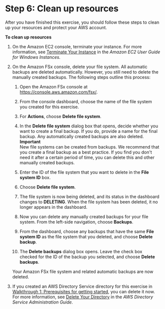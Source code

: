 # Step 6: Clean up resources<a name="getting-started-step5"></a>

After you have finished this exercise, you should follow these steps to clean up your resources and protect your AWS account\.

**To clean up resources**

1. On the Amazon EC2 console, terminate your instance\. For more information, see [Terminate Your Instance](https://docs.aws.amazon.com/AWSEC2/latest/WindowsGuide/terminating-instances.html) in the *Amazon EC2 User Guide for Windows Instances\.*

1. On the Amazon FSx console, delete your file system\. All automatic backups are deleted automatically\. However, you still need to delete the manually created backups\. The following steps outline this process:

   1. Open the Amazon FSx console at [https://console\.aws\.amazon\.com/fsx/](https://console.aws.amazon.com/fsx/)\.

   1. From the console dashboard, choose the name of the file system you created for this exercise\.

   1. For **Actions**, choose **Delete file system**\.

   1. In the **Delete file system** dialog box that opens, decide whether you want to create a final backup\. If you do, provide a name for the final backup\. Any automatically created backups are also deleted\.
**Important**  
New file systems can be created from backups\. We recommend that you create a final backup as a best practice\. If you find you don't need it after a certain period of time, you can delete this and other manually created backups\.

   1. Enter the ID of the file system that you want to delete in the **File system ID** box\.

   1. Choose **Delete file system**\.

   1. The file system is now being deleted, and its status in the dashboard changes to **DELETING**\. When the file system has been deleted, it no longer appears in the dashboard\.

   1. Now you can delete any manually created backups for your file system\. From the left\-side navigation, choose **Backups**\.

   1. From the dashboard, choose any backups that have the same **File system ID** as the file system that you deleted, and choose **Delete backup**\.

   1. The **Delete backups** dialog box opens\. Leave the check box checked for the ID of the backup you selected, and choose **Delete backups**\.

   Your Amazon FSx file system and related automatic backups are now deleted\.

1. If you created an AWS Directory Service directory for this exercise in [Walkthrough 1: Prerequisites for getting started](walkthrough01-prereqs.md), you can delete it now\. For more information, see [Delete Your Directory](https://docs.aws.amazon.com/directoryservice/latest/admin-guide/simple_ad_delete.html) in the *AWS Directory Service Administration Guide\.*